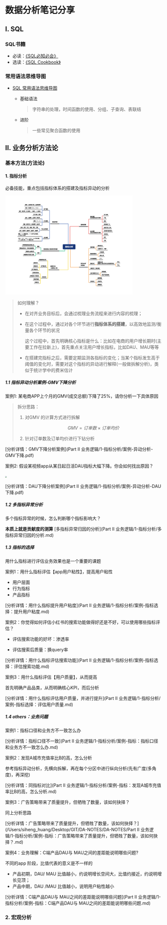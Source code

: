 #  数据分析笔记分享

## I. SQL
### SQL书籍

- 必读：[《SQL必知必会》](https://github.com/SIHENG98/DA-NOTE/blob/main/part%20I%20SQL%E7%AC%94%E8%AE%B0/SQL%E5%BF%85%E7%9F%A5%E5%BF%85%E4%BC%9A-%E4%B8%AD%E6%96%87-%E7%AC%AC4%E7%89%88.pdf)
- 选读：[《SQL Cookbook》](https://github.com/SIHENG98/DA-NOTE/blob/main/part%20I%20SQL%E7%AC%94%E8%AE%B0/SQL%20Cookbook(%E4%B8%AD%E6%96%87%E7%89%88).pdf)
### 常用语法思维导图

- [SQL 常用语法思维导图](https://github.com/SIHENG98/DA-NOTE/blob/main/part%20I%20SQL%E7%AC%94%E8%AE%B0/SQL%20%E5%B8%B8%E7%94%A8%E8%AF%AD%E6%B3%95%E6%80%9D%E7%BB%B4%E5%AF%BC%E5%9B%BE.pdf)

  - 基础语法

    > 字符串的处理，时间函数的使用、分组、子查询、表联结

  - 进阶

    > 一些常见聚合函数的使用

  

## II. 业务分析方法论

### 基本方法(方法论)

#### 1. 指标分析

必备技能，重点包括指标体系的搭建及指标异动的分析

<img src="https://github.com/SIHENG98/DA-NOTE/blob/main/Part%20II%20%E4%B8%9A%E5%8A%A1%E9%80%BB%E8%BE%91/%E4%B8%9A%E5%8A%A1%E9%80%BB%E8%BE%91-%E6%80%9D%E7%BB%B4%E5%AF%BC%E5%9B%BE/1-%E6%8C%87%E6%A0%87%E5%88%86%E6%9E%90.png" style="zoom:40%;" />

> 如何理解？
>
> - 在对齐业务目标后，会通过梳理业务流程来进行内容的梳理；
>
> - 在这个过程中，通过对各个环节进行**指标体系的搭建**，以高效地监测/衡量各个环节的状况 
>
>   这个过程中，首先明确核心指标是什么：比如在电商的用户增长期时(主要工作在拉新上)，首先重点关注用户增长指标，比如DAU、MAU等等
>
> - 在搭建完指标之后，需要定期监测各指标的变化；当某个指标发生高于阈值的变化时，需要对这个指标的异动进行解释(一般做拆解分析)，类似于统计学中的费米估计



##### 1.1 指标异动分析案例-GMV下降分析

案例1: 某电商APP上个月的GMV(成交总额)下降了25%，请你分析一下具体原因

> 拆分思路：
>
> 1. 对GMV 的计算方式进行拆解
>
>    $$
>    GMV=订单数\times 订单均价
>    $$
>
> 2. 针对订单数及订单均价进行下钻分析

[分析详情：GMV下降分析案例](Part II 业务逻辑/1-指标分析/案例-异动分析-GMV下降.pdf)



案例2: 假设某视频app从某日起日活DAU指标大幅下降。你会如何找出原因？

<img src="/Users/siheng_huang/Desktop/markdown/image/DAU%E6%8B%86%E5%88%86%E5%85%AC%E5%BC%8F.png" style="zoom:30%;" />

[分析详情：DAU下降分析案例](Part II 业务逻辑/1-指标分析/案例-异动分析-DAU下降.pdf)



##### 1.2 多指标异常分析

多个指标异常的时候，怎么判断哪个指标影响大？

**本质上就是贡献度的测算** [多指标异常归因的分析](Part II 业务逻辑/1-指标分析/多指标异常归因的分析.md)



##### 1.3 指标的选择

用什么指标进行评估业务效果也是一个重要的课题



案例1：用什么指标评估【app用户粘性】，提高用户粘性

- 用户层面
- 行为指标
- 产品指标

[分析详情：用什么指标提升用户粘度](Part II 业务逻辑/1-指标分析/案例-指标选择：提升用户粘度.md)



案例2：你觉得如何评估小红书的搜索功能做得好还是不好，可以使用哪些指标评估？

- 评估搜索功能的好坏：渗透率

- 评估搜索后质量：换query率

[分析详情：用什么指标评估搜索功能](Part II 业务逻辑/1-指标分析/案例-指标选择：评估搜索功能.md)



案例3：用什么指标评估【用户质量】，从而提高

首先明确产品品类，从而明确核心KPI，而后分析

[分析详情：用什么指标评估用户质量，并进行提升](Part II 业务逻辑/1-指标分析/案例-指标选择：评估用户质量.md)



##### 1.4 others：业务问题

案例1：指标口径和业务方不一致怎么办

[分析详情：指标口径不一致](Part II 业务逻辑/1-指标分析/案例-指标：指标口径和业务方不一致怎么办.md)



案例2：发现A城市充值率比B的高，怎么分析

参考指标异动分析，先横向拆解，再在每个分区中进行纵向分析(先有广度(多角度)，再深挖)

[分析详情：同指标对比](Part II 业务逻辑/1-指标分析/案例-指标：发现A城市充值率比B的高，怎么分析.md)



案例3：广告策略带来了质量提升，但牺牲了数量，该如何抉择？

同上分析思路

[分析详情：广告策略带来了质量提升，但牺牲了数量，该如何抉择？](/Users/siheng_huang/Desktop/GIT/DA-NOTES/DA-NOTES/Part II 业务逻辑/1-指标分析/案例-指标：广告策略带来了质量提升，但牺牲了数量，该如何抉择？.md)



案例4：业务理解：C端产品DAU与 MAU之间的差距能说明哪些问题?

不同的app 阶段，比值代表的意义是不一样的

- 产品初期，DAU/ MAU 比值越小，约说明增长空间大，比值约接近，约说明增长见顶；
- 产品中期，DAU /MAU 比值越小，说明用户粘性越小

[分析详情：C端产品DAU与 MAU之间的差距能说明哪些问题](Part II 业务逻辑/1-指标分析/案例-指标：C端产品DAU与 MAU之间的差距能说明哪些问题.md)



### 2. 宏观分析




